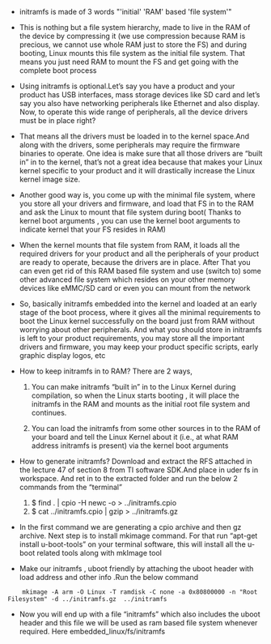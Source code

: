 * initramfs is made of 3 words "'initial' 'RAM' based 'file system'"

* This is nothing but a file system hierarchy, made to live in the RAM of the device by compressing it (we use compression because RAM is precious, we cannot use whole RAM just to store the FS) and during booting, Linux mounts this file system as the initial file system.  That means you just need RAM to mount the FS and get going with the complete boot process

* Using initramfs is optional.Let’s say you have a product and your product has USB interfaces, mass storage devices like SD card and let’s say you also have networking peripherals like Ethernet and also display. Now, to operate this wide range of peripherals, all the device drivers must be in place right?

* That means all the drivers must be loaded in to the kernel space.And along with the drivers, some peripherals may require the firmware binaries to operate. One idea is make sure that all those drivers are “built in” in to the kernel, that’s not a great idea because that makes your Linux kernel specific to your product and it will drastically increase the Linux kernel image size.

* Another good way is, you come up with the minimal file system, where you store all your drivers and firmware, and load that FS in to the RAM and ask the Linux to mount that file system during boot( Thanks to kernel boot arguments , you can use the kernel boot arguments to indicate kernel that your FS resides in RAM)

* When the kernel mounts that file system from RAM, it loads all the required drivers for your product and all the peripherals of your product are ready to operate, because the drivers are in place. After That you can even get rid of this RAM based file system and use (switch to) some other advanced file system which resides on your other memory devices like eMMC/SD card or even you can mount from the network

* So, basically initramfs embedded into the kernel and loaded at an early stage of the boot process, where it gives all the minimal requirements to boot the Linux kernel successfully on the board just from RAM without worrying about other peripherals. And what you should store in initramfs is left to your product requirements, you may store all the important drivers and firmware, you may keep your product specific scripts, early graphic display logos, etc

* How to keep initramfs in to RAM? There are 2 ways,

    1) You can make initramfs “built in” in to the Linux Kernel during compilation, so when the Linux starts booting , it will place the initramfs in the RAM and mounts as the initial root file system and continues.

    2) You can load the initramfs from some other sources in to the RAM of your board and tell the Linux Kernel about it (i.e., at  what RAM address initramfs is present) via the kernel boot arguments

* How to generate initramfs? Download and extract the RFS attached in the lecture 47 of section 8 from TI software SDK.And place in uder fs in workspace. And ret in to the extracted folder and run the below 2 commands from the “terminal”
    1. $ find . | cpio -H newc -o > ../initramfs.cpio
    2. $ cat ../initramfs.cpio | gzip > ../initramfs.gz

* In the first command we are generating a cpio archive and then gz archive. Next step is to install mkimage command. For that run “apt-get install u-boot-tools” on your terminal software, this will install all the u-boot related tools along with mkImage tool

* Make our initramfs , uboot friendly by attaching the uboot header with load address and other info .Run the below command
```
    mkimage -A arm -O Linux -T ramdisk -C none -a 0x80800000 -n "Root Filesystem" -d ../initramfs.gz  ../initramfs
```

* Now you will end up with a file “initramfs” which also includes the uboot header and this file we will be used as ram based file system whenever required. Here embedded_linux/fs/initramfs